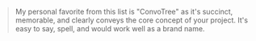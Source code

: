 > My personal favorite from this list is "ConvoTree" as it's succinct, memorable, and clearly conveys the core concept of your project. It's easy to say, spell, and would work well as a brand name.
